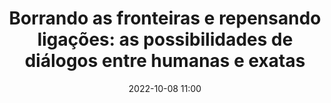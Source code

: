 ---
title: 'Borrando as fronteiras e repensando ligações: as possibilidades de diálogos entre humanas e exatas'
type: palestra
speakers:
  - Ana Eliza
speakersPictures: []
picture: /assets/images/schedule/ana-eliza.jpg
linkedin: 
twitter: 
instagram: 
date: '2022-10-08 11:00'
rooms:
  - 1
---